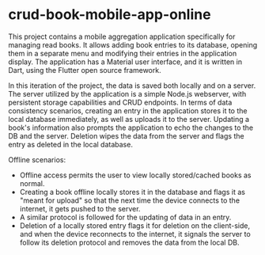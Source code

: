 # crud-book-mobile-app-online

This project contains a mobile aggregation application specifically for managing read books. It allows adding book entries to its database, opening them in a separate menu and modifying their entries in the application display. The application has a Material user interface, and it is written in Dart, using the Flutter open source framework.

In this iteration of the project, the data is saved both locally and on a server. The server utilized by the application is a simple Node.js webserver, with persistent storage capabilities and CRUD endpoints. In terms of data consistency scenarios, creating an entry in the application stores it to the local database immediately, as well as uploads it to the server. Updating a book's information also prompts the application to echo the changes to the DB and the server. Deletion wipes the data from the server and flags the entry as deleted in the local database.

Offline scenarios:

- Offline access permits the user to view locally stored/cached books as normal. 
- Creating a book offline locally stores it in the database and flags it as "meant for upload" so that the next time the device connects to the internet, it gets pushed to the server. 
- A similar protocol is followed for the updating of data in an entry. 
- Deletion of a locally stored entry flags it for deletion on the client-side, and when the device reconnects to the internet, it signals the server to follow its deletion protocol and removes the data from the local DB.
